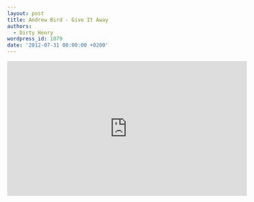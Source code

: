 ```yaml
---
layout: post
title: Andrew Bird - Give It Away
authors:
  - Dirty Henry
wordpress_id: 1079
date: '2012-07-31 08:00:00 +0200'
---
```

<iframe width="560" height="315" src="http://www.youtube.com/embed/p80TKl5WR1I" frameborder="0" allowfullscreen></iframe>
